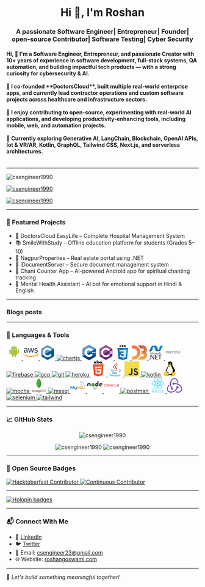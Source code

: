 <h1 align="center">Hi 👋, I'm Roshan</h1>
<h3 align="center">A passionate Software Engineer| Entrepreneur| Founder| open-source Contributor| Software Testing| Cyber Security</h3>

<h4>Hi, 
🔹 I'm a Software Engineer, Entrepreneur, and passionate Creator with 10+ years of experience in software development, full-stack systems, QA automation, and building impactful tech products — with a strong curiosity for cybersecurity & AI.</br></br>
🔹 I co-founded **DoctorsCloud**, built multiple real-world enterprise apps, and currently lead contractor operations and custom software projects across healthcare and infrastructure sectors.</br></br>
🔹 I enjoy contributing to open-source, experimenting with real-world AI applications, and developing productivity-enhancing tools, including mobile, web, and automation projects.</br></br>
🔹 Currently exploring Generative AI, LangChain, Blockchain, OpenAI APIs, Iot & VR/AR, Kotlin, GraphQL, Tailwind CSS, Next.js, and serverless architectures.</br></br>
</h4>

---

<p align="left"> <img src="https://komarev.com/ghpvc/?username=csengineer1990&label=Profile%20views&color=0e75b6&style=flat" alt="csengineer1990" /> </p>

<p align="left"> <a href="https://github.com/ryo-ma/github-profile-trophy"><img src="https://github-profile-trophy.vercel.app/?username=csengineer1990" alt="csengineer1990" /></a> </p>

<p align="left"> <a href="https://twitter.com/csengineer1990" target="blank"><img src="https://img.shields.io/twitter/follow/csengineer1990?logo=twitter&style=for-the-badge" alt="csengineer1990" /></a> </p>

---

### 🚀 Featured Projects

- 🏥 DoctorsCloud EasyLife – Complete Hospital Management System  
- 📚 SmileWithStudy – Offline education platform for students (Grades 5–10)
- 🏡 NagpurProperties – Real estate portal using .NET  
- 📜 iDocumentServer – Secure document management system
- 📱 Chant Counter App – AI-powered Android app for spiritual chanting tracking  
- 🧠 Mental Health Assistant – AI bot for emotional support in Hindi & English  

---
### Blogs posts
<!-- BLOG-POST-LIST:START -->
<!-- BLOG-POST-LIST:END -->

---

### 🧰 Languages & Tools
<p align="left">
 <a href="https://developer.android.com" target="_blank" rel="noreferrer"> <img src="https://raw.githubusercontent.com/devicons/devicon/master/icons/android/android-original-wordmark.svg" alt="android" width="40" height="40"/> </a>
  <a href="https://aws.amazon.com" target="_blank" rel="noreferrer"> <img src="https://raw.githubusercontent.com/devicons/devicon/master/icons/amazonwebservices/amazonwebservices-original-wordmark.svg" alt="aws" width="40" height="40"/> </a>
  <a href="https://www.cprogramming.com/" target="_blank" rel="noreferrer"> <img src="https://raw.githubusercontent.com/devicons/devicon/master/icons/c/c-original.svg" alt="c" width="40" height="40"/> </a> 
  <a href="https://www.chartjs.org" target="_blank" rel="noreferrer"> <img src="https://www.chartjs.org/media/logo-title.svg" alt="chartjs" width="40" height="40"/> </a> 
  <a href="https://www.w3schools.com/cpp/" target="_blank" rel="noreferrer"> <img src="https://raw.githubusercontent.com/devicons/devicon/master/icons/cplusplus/cplusplus-original.svg" alt="cplusplus" width="40" height="40"/> </a> 
  <a href="https://www.w3schools.com/cs/" target="_blank" rel="noreferrer"> <img src="https://raw.githubusercontent.com/devicons/devicon/master/icons/csharp/csharp-original.svg" alt="csharp" width="40" height="40"/> </a>
  <a href="https://www.w3schools.com/css/" target="_blank" rel="noreferrer"> <img src="https://raw.githubusercontent.com/devicons/devicon/master/icons/css3/css3-original-wordmark.svg" alt="css3" width="40" height="40"/> </a> 
  <a href="https://d3js.org/" target="_blank" rel="noreferrer"> <img src="https://raw.githubusercontent.com/devicons/devicon/master/icons/d3js/d3js-original.svg" alt="d3js" width="40" height="40"/> </a> 
  <a href="https://dotnet.microsoft.com/" target="_blank" rel="noreferrer"> <img src="https://raw.githubusercontent.com/devicons/devicon/master/icons/dot-net/dot-net-original-wordmark.svg" alt="dotnet" width="40" height="40"/> </a>
  <a href="https://expressjs.com" target="_blank" rel="noreferrer"> <img src="https://raw.githubusercontent.com/devicons/devicon/master/icons/express/express-original-wordmark.svg" alt="express" width="40" height="40"/> </a>
  <a href="https://firebase.google.com/" target="_blank" rel="noreferrer"> <img src="https://www.vectorlogo.zone/logos/firebase/firebase-icon.svg" alt="firebase" width="40" height="40"/> </a> 
  <a href="https://cloud.google.com" target="_blank" rel="noreferrer"> <img src="https://www.vectorlogo.zone/logos/google_cloud/google_cloud-icon.svg" alt="gcp" width="40" height="40"/> </a> 
  <a href="https://git-scm.com/" target="_blank" rel="noreferrer"> <img src="https://www.vectorlogo.zone/logos/git-scm/git-scm-icon.svg" alt="git" width="40" height="40"/> </a> 
  <a href="https://heroku.com" target="_blank" rel="noreferrer"> <img src="https://www.vectorlogo.zone/logos/heroku/heroku-icon.svg" alt="heroku" width="40" height="40"/> </a> 
  <a href="https://www.w3.org/html/" target="_blank" rel="noreferrer"> <img src="https://raw.githubusercontent.com/devicons/devicon/master/icons/html5/html5-original-wordmark.svg" alt="html5" width="40" height="40"/> </a>
  <a href="https://www.java.com" target="_blank" rel="noreferrer"> <img src="https://raw.githubusercontent.com/devicons/devicon/master/icons/java/java-original.svg" alt="java" width="40" height="40"/> </a> 
  <a href="https://developer.mozilla.org/en-US/docs/Web/JavaScript" target="_blank" rel="noreferrer"> <img src="https://raw.githubusercontent.com/devicons/devicon/master/icons/javascript/javascript-original.svg" alt="javascript" width="40" height="40"/> </a> 
  <a href="https://kotlinlang.org" target="_blank" rel="noreferrer"> <img src="https://www.vectorlogo.zone/logos/kotlinlang/kotlinlang-icon.svg" alt="kotlin" width="40" height="40"/> </a>
  <a href="https://www.linux.org/" target="_blank" rel="noreferrer"> <img src="https://raw.githubusercontent.com/devicons/devicon/master/icons/linux/linux-original.svg" alt="linux" width="40" height="40"/> </a> 
  <a href="https://mochajs.org" target="_blank" rel="noreferrer"> <img src="https://www.vectorlogo.zone/logos/mochajs/mochajs-icon.svg" alt="mocha" width="40" height="40"/> </a> 
  <a href="https://www.mongodb.com/" target="_blank" rel="noreferrer"> <img src="https://raw.githubusercontent.com/devicons/devicon/master/icons/mongodb/mongodb-original-wordmark.svg" alt="mongodb" width="40" height="40"/> </a>
  <a href="https://www.microsoft.com/en-us/sql-server" target="_blank" rel="noreferrer"> <img src="https://www.svgrepo.com/show/303229/microsoft-sql-server-logo.svg" alt="mssql" width="40" height="40"/> </a> 
  <a href="https://www.mysql.com/" target="_blank" rel="noreferrer"> <img src="https://raw.githubusercontent.com/devicons/devicon/master/icons/mysql/mysql-original-wordmark.svg" alt="mysql" width="40" height="40"/> </a>
  <a href="https://nodejs.org" target="_blank" rel="noreferrer"> <img src="https://raw.githubusercontent.com/devicons/devicon/master/icons/nodejs/nodejs-original-wordmark.svg" alt="nodejs" width="40" height="40"/> </a> 
  <a href="https://www.oracle.com/" target="_blank" rel="noreferrer"> <img src="https://raw.githubusercontent.com/devicons/devicon/master/icons/oracle/oracle-original.svg" alt="oracle" width="40" height="40"/> </a> 
  <a href="https://postman.com" target="_blank" rel="noreferrer"> <img src="https://www.vectorlogo.zone/logos/getpostman/getpostman-icon.svg" alt="postman" width="40" height="40"/> </a> 
  <a href="https://reactjs.org/" target="_blank" rel="noreferrer"> <img src="https://raw.githubusercontent.com/devicons/devicon/master/icons/react/react-original-wordmark.svg" alt="react" width="40" height="40"/> </a> 
  <a href="https://redux.js.org" target="_blank" rel="noreferrer"> <img src="https://raw.githubusercontent.com/devicons/devicon/master/icons/redux/redux-original.svg" alt="redux" width="40" height="40"/> </a>
  <a href="https://www.selenium.dev" target="_blank" rel="noreferrer"> <img src="https://raw.githubusercontent.com/detain/svg-logos/780f25886640cef088af994181646db2f6b1a3f8/svg/selenium-logo.svg" alt="selenium" width="40" height="40"/> </a>
  <a href="https://tailwindcss.com/" target="_blank" rel="noreferrer"> <img src="https://www.vectorlogo.zone/logos/tailwindcss/tailwindcss-icon.svg" alt="tailwind" width="40" height="40"/> </a> </p>
</p>


---

### 📈 GitHub Stats

<p align="center">
  <img src="https://github-readme-stats.vercel.app/api/top-langs?username=csengineer1990&show_icons=true&locale=en&layout=compact" alt="csengineer1990" />
</p>
<p align="center" > 
  <img src="https://github-readme-stats.vercel.app/api?username=csengineer1990&show_icons=true&locale=en" alt="csengineer1990" />
  <img src="https://github-readme-streak-stats.herokuapp.com/?user=csengineer1990&" alt="csengineer1990" />
</p>

---

### 🏅 Open Source Badges

<a href="https://meshery.layer5.io/user/5a941ec1-ed4a-4d83-9fe4-c28e2ea97d65?tab=badges">
  <img width="224px" height="224px" src="https://badges.layer5.io/assets/badges/hacktoberfest-contributor/hacktoberfest-contributor.svg" alt="Hacktoberfest Contributor" />
</a>
<a href="https://meshery.layer5.io/user/5a941ec1-ed4a-4d83-9fe4-c28e2ea97d65?tab=badges">
  <img width="224px" height="224px" src="https://badges.layer5.io/assets/badges/continuous-contributor/continuous-contributor.png" alt="Continuous Contributor" />
</a>

---

[![Holopin badges](https://holopin.me/csengineer1990)](https://holopin.io/@csengineer1990)

---


### 📬 Connect With Me

- 💼 [LinkedIn](https://www.linkedin.com/in/roshangoswami)
- 🐦 [Twitter](https://twitter.com/csengineer1990)
- 📧 Email: csengineer23@gmail.com
- 🌐 Website: [roshangoswami.com](https://roshangoswami.com)

---

🙏 *Let's build something meaningful together!*


